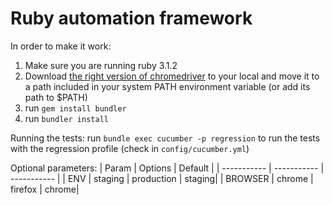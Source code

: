 # Ruby automation framework

In order to make it work:

1. Make sure you are running ruby 3.1.2 
2. Download [the right version of chromedriver](https://chromedriver.chromium.org/downloads) to your local and move it to a path included in your system PATH environment variable (or add its path to $PATH)
3. run `gem install bundler`
4. run `bundler install`

Running the tests:
run `bundle exec cucumber -p regression` to run the tests with the regression profile (check in `config/cucumber.yml`)

Optional parameters:
| Param | Options | Default |
| ----------- | ----------- | ----------- |
| ENV | staging \| production | staging|
| BROWSER | chrome \| firefox | chrome|